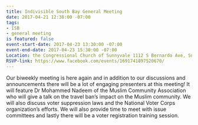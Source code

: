 ```yaml
---
title: Indivisible South Bay General Meeting
date: 2017-04-21 12:38:00 -07:00
tags:
- ISB
- general meeting
is featured: false
event-start-date: 2017-04-23 13:30:00 -07:00
event-end-date: 2017-04-23 15:30:00 -07:00
Location: the Congressional Church of Sunnyvale 1112 S Bernardo Ave, Sunnyvale
RSVP-link: https://www.facebook.com/events/1691741897520670/
---
```


Our biweekly meeting is here again and in addition to our discussions and announcements there will be a lot of engaging presenters at this meeting! It will feature Dr Mohammed Nadeem of the Muslim Community Association who will give a talk on the travel ban’s impact on the Muslim community. We will also discuss voter suppression laws and the National Voter Corps organization’s efforts. We will also provide time to meet with issue committees and lastly there will be a voter registration training session. 